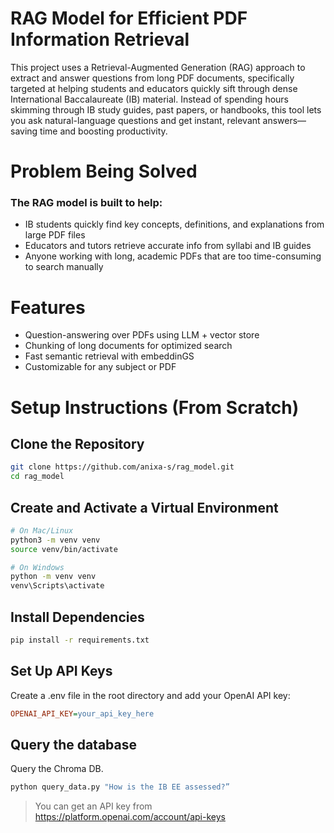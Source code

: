<h1> RAG Model for Efficient PDF Information Retrieval </h1>
This project uses a Retrieval-Augmented Generation (RAG) approach to extract and answer questions from long PDF documents, specifically targeted at helping students and educators quickly sift through dense International Baccalaureate (IB) material. Instead of spending hours skimming through IB study guides, past papers, or handbooks, this tool lets you ask natural-language questions and get instant, relevant answers—saving time and boosting productivity.

<h1> Problem Being Solved </h1>
<h3> The RAG model is built to help: </h3>
<ul> 
 <li>IB students quickly find key concepts, definitions, and explanations from large PDF files </li>
 <li>Educators and tutors retrieve accurate info from syllabi and IB guides </li>
 <li>Anyone working with long, academic PDFs that are too time-consuming to search manually</li>
</ul>

<h1> Features </h1>
<ul> 
 <li>Question-answering over PDFs using LLM + vector store </li>
 <li>Chunking of long documents for optimized search </li>
 <li>Fast semantic retrieval with embeddinGS</li>
 <li> Customizable for any subject or PDF</li>
</ul>

<h1> Setup Instructions (From Scratch) </h1>

## Clone the Repository 

```bash
git clone https://github.com/anixa-s/rag_model.git
cd rag_model
```

## Create and Activate a Virtual Environment

```bash
# On Mac/Linux
python3 -m venv venv
source venv/bin/activate

# On Windows
python -m venv venv
venv\Scripts\activate
```

## Install Dependencies

```bash
pip install -r requirements.txt
```

## Set Up API Keys
Create a .env file in the root directory and add your OpenAI API key:
```ini
OPENAI_API_KEY=your_api_key_here
```

## Query the database

Query the Chroma DB.

```python
python query_data.py "How is the IB EE assessed?”
```
> You can get an API key from https://platform.openai.com/account/api-keys

